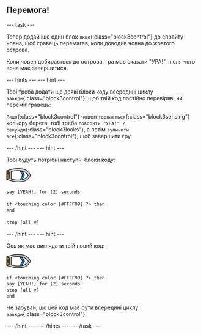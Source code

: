 ## Перемога!

\--- task \---

Тепер додай іще один блок `якщо`{:class="block3control"} до спрайту човна, щоб гравець перемагав, коли доводив човна до жовтого острова.

Коли човен добирається до острова, гра має сказати "УРА!", після чого вона має завершитися.

\--- hints \--- \--- hint \---

Тобі треба додати ще деякі блоки коду всередині циклу `завжди`{:class="block3control"}, щоб твій код постійно перевіряв, чи переміг гравець:

`Якщо`{:class="block3control"} човен `торкається`{:class="block3sensing"} кольору берега, тобі треба `говорити "УРА!" 2 секунди`{:class="block3looks"}, а потім `зупинити все`{:class="block3control"}, щоб завершити гру.

\--- /hint \--- \--- hint \---

Тобі будуть потрібні наступні блоки коду:

![спрайт човна](images/boat_resize.png)

```blocks3
say [YEAH!] for (2) seconds

if <touching color [#FFFF99] ?> then
end

stop [all v]

```

\--- /hint \--- \--- hint \---

Ось як має виглядати твій новий код:

![спрайт човна](images/boat_resize.png)

```blocks3
if <touching color [#FFFF99] ?> then
say [YEAH!] for (2) seconds
stop [all v]
end
```

Не забувай, що цей код має бути всередині циклу `завжди`{:class="block3control"}.

\--- /hint \--- \--- /hints \--- \--- /task \---